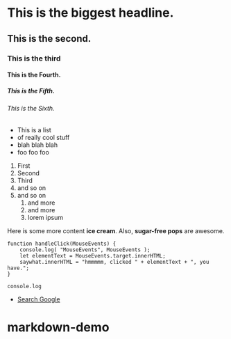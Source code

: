 # This is the biggest headline.
## This is the second.
### This is the third
#### This is the Fourth.
##### This is the Fifth.
###### This is the Sixth.

* This is a list
* of really cool stuff
* blah blah blah
* foo foo foo

1. First
1. Second
1. Third
1. and so on
1. and so on
	1. and more
	1. and more
	1. lorem ipsum

Here is some more content **ice cream**.
Also, __sugar-free pops__ are awesome.

```
function handleClick(MouseEvents) {
	console.log( "MouseEvents", MouseEvents );
	let elementText = MouseEvents.target.innerHTML;
	saywhat.innerHTML = "hmmmmm, clicked " + elementText + ", you have.";
}

```

`console.log`

* [Search Google](https//www.google.com)
# markdown-demo
